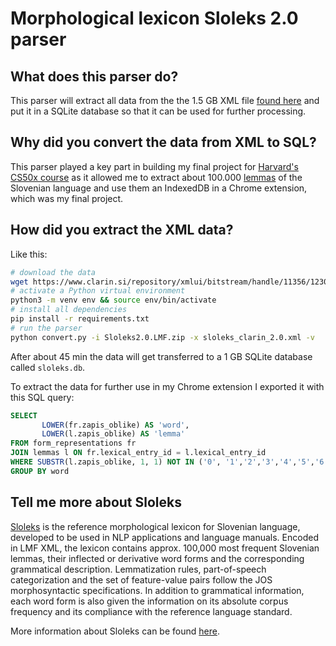 # Morphological lexicon Sloleks 2.0 parser

## What does this parser do?
This parser will extract all data from the the 1.5 GB XML file [found here](https://www.clarin.si/repository/xmlui/handle/11356/1230)
and put it in a SQLite database so that it can be used for further processing.

## Why did you convert the data from XML to SQL?
This parser played a key part in building my final project for [Harvard's CS50x course](https://cs50.harvard.edu/x/) as 
it allowed me to extract about 100.000 [lemmas][1] of the Slovenian language and use them an IndexedDB in a 
Chrome extension, which was my final project.

## How did you extract the XML data?
Like this:
```bash
# download the data
wget https://www.clarin.si/repository/xmlui/bitstream/handle/11356/1230/Sloleks2.0.LMF.zip
# activate a Python virtual environment
python3 -m venv env && source env/bin/activate
# install all dependencies
pip install -r requirements.txt
# run the parser
python convert.py -i Sloleks2.0.LMF.zip -x sloleks_clarin_2.0.xml -v
```

After about 45 min the data will get transferred to a 1 GB SQLite database called `sloleks.db`.

To extract the data for further use in my Chrome extension I exported it with this SQL query:
```sql
SELECT
       LOWER(fr.zapis_oblike) AS 'word',
       LOWER(l.zapis_oblike) AS 'lemma'
FROM form_representations fr
JOIN lemmas l ON fr.lexical_entry_id = l.lexical_entry_id
WHERE SUBSTR(l.zapis_oblike, 1, 1) NOT IN ('0', '1','2','3','4','5','6','7','8','9')
GROUP BY word
``` 

## Tell me more about Sloleks
[Sloleks](http://eng.slovenscina.eu/sloleks/opis) is the reference morphological lexicon for Slovenian language, developed to be used in NLP applications and 
language manuals. Encoded in LMF XML, the lexicon contains approx. 100,000 most frequent Slovenian lemmas, their 
inflected or derivative word forms and the corresponding grammatical description. Lemmatization rules, part-of-speech 
categorization and the set of feature-value pairs follow the JOS morphosyntactic specifications. In addition to 
grammatical information, each word form is also given the information on its absolute corpus frequency and its 
compliance with the reference language standard.

More information about Sloleks can be found [here](http://eng.slovenscina.eu/sloleks/opis).


[1]: https://en.wikipedia.org/wiki/Lemma_(morphology)